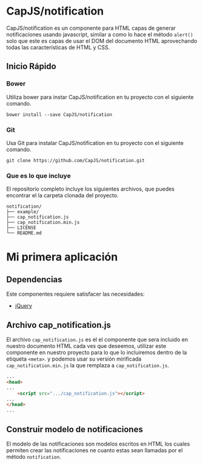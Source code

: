 CapJS/notification
==================

CapJS/notification es un componente para HTML capas de generar notificaciones usando javascript, similar a como lo hace el método `alert()` solo que este es capas de usar el DOM del documento HTML aprovechando todas las características de HTML y CSS.

## Inicio Rápido

### Bower

Utiliza bower para instar CapJS/notification en tu proyecto con el siguiente comando.

```
bower install --save CapJS/notification
```

### Git

Usa Git para instalar CapJS/notification en tu proyecto con el siguiente comando.

```
git clone https://github.com/CapJS/notification.git
```

### Que es lo que incluye

El repositorio completo incluye los siguientes archivos, que puedes encontrar el la carpeta clonada del proyecto.

```
notification/
├── example/
├── cap_notification.js
├── cap_notification.min.js
├── LICENSE
└── README.md
```

# Mi primera aplicación

## Dependencias

Este componentes requiere satisfacer las necesidades:

 - [jQuery](https://github.com/jquery/jquery)

## Archivo cap_notification.js

El archivo `cap_notification.js` es el el componente que sera incluido en nuestro documento HTML cada ves que deseemos, utilizar este componente en nuestro proyecto para lo que lo incluiremos dentro de la etiqueta `<meta>`. y podemos usar su versión mirificada `cap_notification.min.js` la que remplaza a `cap_notification.js`.

```html
...
<head>
...
	<script src=".../cap_notification.js"></script>	
...
</head>
...
```

## Construir modelo de notificaciones

El modelo de las notificaciones son modelos escritos en HTML los cuales permiten crear las notificaciones ne cuanto estas sean llamadas por el método `notification`.



